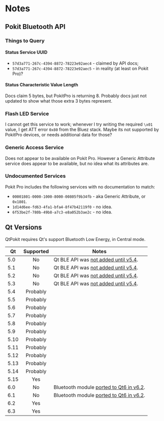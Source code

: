 # Notes

## Pokit Bluetooth API

### Things to Query

#### Status Service UUID

* `57d3a771-267c-4394-8872-78223e92aec4` - claimed by API docs;
* `57d3a771-267c-4394-8872-78223e92aec5` - in reality (at least on Pokit Pro)?

#### Status Characteristic Value Length

Docs claim 5 bytes, but PokitPro is returning 8. Probably docs just not updated to show what those extra
3 bytes represent.

### Flash LED Service

I cannot get this service to work; whenever I try writing the required `\x01` value, I get ATT error `0x80`
from the Bluez stack.  Maybe its not supported by PokitPro devices, or needs additional data for those?

### Generic Access Service

Does not appear to be available on Pokit Pro.  However a Generic Attribute service does appear to be
available, but no idea what its attributes are.

### Undocumented Services

Pokit Pro includes the following services with no documentation to match:

* `00001801-0000-1000-8000-00805f9b34fb` - aka Generic Attribute, or `0x1801`.
* `1d14d6ee-fd63-4fa1-bfa4-8f47b42119f0` - no idea.
* `6f53be2f-780b-49b8-a7c3-e8a052b3ae2c` - no idea.

## Qt Versions

QtPokit requires Qt's support Bluetooth Low Energy, in Central mode.

|  Qt | Supported| Notes                                    |
|-----|:--------:|------------------------------------------|
| 5.0 | No       | Qt BLE API was [not added until v5.4].   |
| 5.1 | No       | Qt BLE API was [not added until v5.4].   |
| 5.2 | No       | Qt BLE API was [not added until v5.4].   |
| 5.3 | No       | Qt BLE API was [not added until v5.4].   |
| 5.4 | Probably |                                          |
| 5.5 | Probably |                                          |
| 5.6 | Probably |                                          |
| 5.7 | Probably |                                          |
| 5.8 | Probably |                                          |
| 5.9 | Probably |                                          |
| 5.10| Probably |                                          |
| 5.11| Probably |                                          |
| 5.12| Probably |                                          |
| 5.13| Probably |                                          |
| 5.14| Probably |                                          |
| 5.15| Yes      |                                          |
| 6.0 | No       | Bluetooth module [ported to Qt6 in v6.2].|
| 6.1 | No       | Bluetooth module [ported to Qt6 in v6.2].|
| 6.2 | Yes      |                                          |
| 6.3 | Yes      |                                          |


[not added until v5.4]: https://doc.qt.io/qt-5/qtbluetooth-le-overview.html
[ported to Qt6 in v6.2]: https://www.qt.io/blog/qt-6.2-lts-released